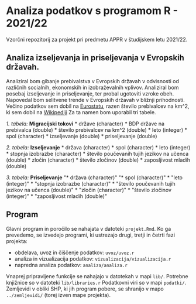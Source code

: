 # Analiza podatkov s programom R - 2021/22

Vzorčni repozitorij za projekt pri predmetu APPR v študijskem letu 2021/22. 

## Analiza izseljevanja in priseljevanja v Evropskih državah.

Analiziral bom gibanje prebivalstva v Evropskih državah v odvisnosti od različnih socialnih, ekonomskih in izobraževalnih vplivov. Analiziral bom posebaj izseljevanje in priseljevanje, ter probal ugotoviti vzroke obeh. Napovedal bom selitvene trende v Evropskih državah v bližnji prihodnosti. Večino podatkov sem dobil na [Eurostatu](https://ec.europa.eu/eurostat/web/main/data/database?p_p_id=NavTreeportletprod_WAR_NavTreeportletprod_INSTANCE_nPqeVbPXRmWQ&p_p_lifecycle=0&p_p_state=normal&p_p_mode=view), razen število prebivalcev na km^2, ki sem dobil na [Wikipediji](https://en.wikipedia.org/wiki/Area_and_population_of_European_countries)
 Za ta namen bom uporabil tri tabele.
 
*1. tabela:* **Migracijski tokovi**
    * države (character)
    * BDP države na prebivalca (double)
    * število prebivalcev na km^2 (double)
    * leto (integer)
    * spol (character)
    * izseljevanje (double)
    * priseljevanje (double)

*2. tabela:* **Izseljevanje**
    * država (character)
    * spol (character)
    * leto (integer)
    * stopnja izobrazbe (character)
    * število poučevanih tujih jezikov na učenca (double)
    * zločin (character)
    * število zločinov (double)
    * zaposljivost mladih (double)

*3. tabela:* **Priseljevanje**
    "* država (character)"
    "* spol (character)"
    * "leto (integer)"
    * "stopnja izobrazbe (character)"
    * "število poučevanih tujih jezikov na učenca (double)"
    * "zločin (character)"
    * "število zločinov (integer)"
    * "zaposljivost mladih (double)"
    
## Program

Glavni program in poročilo se nahajata v datoteki `projekt.Rmd`.
Ko ga prevedemo, se izvedejo programi, ki ustrezajo drugi, tretji in četrti fazi projekta:

* obdelava, uvoz in čiščenje podatkov: `uvoz/uvoz.r`
* analiza in vizualizacija podatkov: `vizualizacija/vizualizacija.r`
* napredna analiza podatkov: `analiza/analiza.r`

Vnaprej pripravljene funkcije se nahajajo v datotekah v mapi `lib/`.
Potrebne knjižnice so v datoteki `lib/libraries.r`
Podatkovni viri so v mapi `podatki/`.
Zemljevidi v obliki SHP, ki jih program pobere,
se shranijo v mapo `../zemljevidi/` (torej izven mape projekta).

